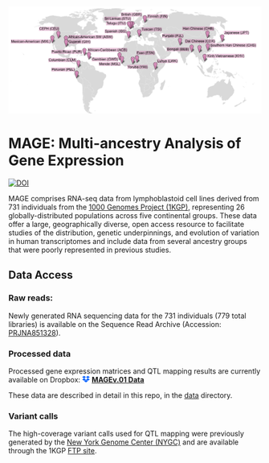 ![MAGE sampled populations](/images/MAGE_population_map.png)

# MAGE: Multi-ancestry Analysis of Gene Expression

[![DOI](https://zenodo.org/badge/451943672.svg)](https://zenodo.org/doi/10.5281/zenodo.10072080)

MAGE comprises RNA-seq data from lymphoblastoid cell lines derived from 731 individuals from the [1000 Genomes Project (1KGP)](https://doi.org/10.1038/nature15393), representing 26 globally-distributed populations across five continental groups. These data offer a large, geographically diverse, open access resource to facilitate studies of the distribution, genetic underpinnings, and evolution of variation in human transcriptomes and include data from several ancestry groups that were poorly represented in previous studies.

## Data Access

### Raw reads:
Newly generated RNA sequencing data for the 731 individuals (779 total libraries) is available on the Sequence Read Archive (Accession: [PRJNA851328](https://www.ncbi.nlm.nih.gov/bioproject/PRJNA851328)).

### Processed data
Processed gene expression matrices and QTL mapping results are currently available on Dropbox: <img src="/images/dropbox.png" width="15" style="float: bottom;"> **[MAGEv.01 Data](https://www.dropbox.com/scl/fo/x37i95777zm0l0db1ngh0/h?rlkey=lpl5n6e82gh7tctr588m9vort&dl=0)**

These data are described in detail in this repo, in the [data](/data) directory.

### Variant calls

The high-coverage variant calls used for QTL mapping were previously generated by the [New York Genome Center (NYGC)](https://doi.org/10.1016/j.cell.2022.08.004) and are available through the 1KGP [FTP site](http://ftp.1000genomes.ebi.ac.uk/vol1/ftp/data_collections/1000G_2504_high_coverage/working/20201028_3202_phased/).
